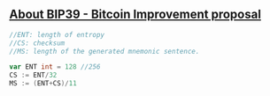 ## [About BIP39 - Bitcoin Improvement proposal](https://github.com/bitcoin/bips/blob/master/bip-0039.mediawiki#Wordlist)
```go
//ENT: length of entropy
//CS: checksum
//MS: length of the generated mnemonic sentence.

var ENT int = 128 //256
CS := ENT/32
MS := (ENT+CS)/11
```